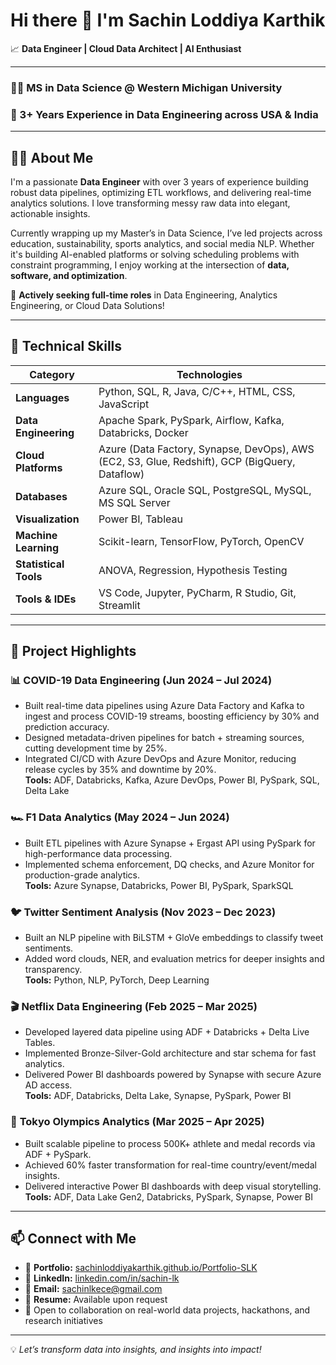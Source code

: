 # Hi there 👋 I'm Sachin Loddiya Karthik

📈 **Data Engineer | Cloud Data Architect | AI Enthusiast**

---

### 👨‍🎓 MS in Data Science @ Western Michigan University  
### 💼 3+ Years Experience in Data Engineering across USA & India

---

## 👨‍💻 About Me

I'm a passionate **Data Engineer** with over 3 years of experience building robust data pipelines, optimizing ETL workflows, and delivering real-time analytics solutions. I love transforming messy raw data into elegant, actionable insights.

Currently wrapping up my Master’s in Data Science, I’ve led projects across education, sustainability, sports analytics, and social media NLP. Whether it's building AI-enabled platforms or solving scheduling problems with constraint programming, I enjoy working at the intersection of **data, software, and optimization**.

🌟 **Actively seeking full-time roles** in Data Engineering, Analytics Engineering, or Cloud Data Solutions!

---

## 🚀 Technical Skills

| Category              | Technologies |
|-----------------------|--------------|
| **Languages**         | Python, SQL, R, Java, C/C++, HTML, CSS, JavaScript |
| **Data Engineering**  | Apache Spark, PySpark, Airflow, Kafka, Databricks, Docker |
| **Cloud Platforms**   | Azure (Data Factory, Synapse, DevOps), AWS (EC2, S3, Glue, Redshift), GCP (BigQuery, Dataflow) |
| **Databases**         | Azure SQL, Oracle SQL, PostgreSQL, MySQL, MS SQL Server |
| **Visualization**     | Power BI, Tableau |
| **Machine Learning**  | Scikit-learn, TensorFlow, PyTorch, OpenCV |
| **Statistical Tools** | ANOVA, Regression, Hypothesis Testing |
| **Tools & IDEs**      | VS Code, Jupyter, PyCharm, R Studio, Git, Streamlit |

---

## 📌 Project Highlights

### 📊 **COVID-19 Data Engineering** (Jun 2024 – Jul 2024)
- Built real-time data pipelines using Azure Data Factory and Kafka to ingest and process COVID-19 streams, boosting efficiency by 30% and prediction accuracy.
- Designed metadata-driven pipelines for batch + streaming sources, cutting development time by 25%.
- Integrated CI/CD with Azure DevOps and Azure Monitor, reducing release cycles by 35% and downtime by 20%.  
**Tools:** ADF, Databricks, Kafka, Azure DevOps, Power BI, PySpark, SQL, Delta Lake

### 🏎️ **F1 Data Analytics** (May 2024 – Jun 2024)
- Built ETL pipelines with Azure Synapse + Ergast API using PySpark for high-performance data processing.
- Implemented schema enforcement, DQ checks, and Azure Monitor for production-grade analytics.  
**Tools:** Azure Synapse, Databricks, Power BI, PySpark, SparkSQL

### 🐦 **Twitter Sentiment Analysis** (Nov 2023 – Dec 2023)
- Built an NLP pipeline with BiLSTM + GloVe embeddings to classify tweet sentiments.
- Added word clouds, NER, and evaluation metrics for deeper insights and transparency.  
**Tools:** Python, NLP, PyTorch, Deep Learning

### 🎬 **Netflix Data Engineering** (Feb 2025 – Mar 2025)
- Developed layered data pipeline using ADF + Databricks + Delta Live Tables.
- Implemented Bronze-Silver-Gold architecture and star schema for fast analytics.
- Delivered Power BI dashboards powered by Synapse with secure Azure AD access.  
**Tools:** ADF, Databricks, Delta Lake, Synapse, PySpark, Power BI

### 🏅 **Tokyo Olympics Analytics** (Mar 2025 – Apr 2025)
- Built scalable pipeline to process 500K+ athlete and medal records via ADF + PySpark.
- Achieved 60% faster transformation for real-time country/event/medal insights.
- Delivered interactive Power BI dashboards with deep visual storytelling.  
**Tools:** ADF, Data Lake Gen2, Databricks, PySpark, Synapse, Power BI

---

## 📫 Connect with Me

- 🔗 **Portfolio:** [sachinloddiyakarthik.github.io/Portfolio-SLK](https://sachinloddiyakarthik.github.io/Portfolio-SLK/)
- 💼 **LinkedIn:** [linkedin.com/in/sachin-lk](https://linkedin.com/in/sachin-lk)
- 📧 **Email:** [sachinlkece@gmail.com](mailto:sachinlkece@gmail.com)
- 📁 **Resume:** Available upon request  
- 🤝 Open to collaboration on real-world data projects, hackathons, and research initiatives

---

💡 *Let’s transform data into insights, and insights into impact!*
